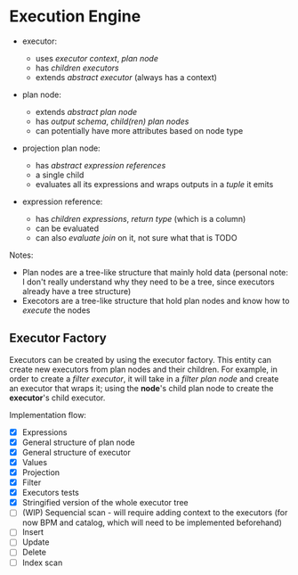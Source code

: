 # Execution Engine

- executor: 
    - uses *executor context*, *plan node*
    - has *children executors*
    - extends *abstract executor* (always has a context)

- plan node:
    - extends *abstract plan node*
    - has *output schema*, *child(ren) plan nodes*
    - can potentially have more attributes based on node type

- projection plan node:
    - has *abstract expression references*
    - a single child
    - evaluates all its expressions and wraps outputs in a *tuple* it emits

- expression reference:
    - has *children expressions*, *return type* (which is a column)
    - can be evaluated
    - can also *evaluate join* on it, not sure what that is TODO

Notes:
- Plan nodes are a tree-like structure that mainly hold data (personal note: I don't really understand why they need to be a tree, since executors already have a tree structure)
- Execotors are a tree-like structure that hold plan nodes and know how to *execute* the nodes

## Executor Factory

Executors can be created by using the executor factory. This entity can create new executors from plan nodes and their children. For example, in order to create a *filter executor*, it will take in a *filter plan node* and create an executor that wraps it; using the **node**'s child plan node to create the **executor**'s child executor.

Implementation flow:
- [x] Expressions
- [x] General structure of plan node
- [x] General structure of executor
- [x] Values
- [x] Projection
- [x] Filter
- [x] Executors tests
- [x] Stringified version of the whole executor tree
- [ ] (WIP) Sequencial scan - will require adding context to the executors (for now BPM and catalog, which will need to be implemented beforehand)
- [ ] Insert
- [ ] Update
- [ ] Delete
- [ ] Index scan